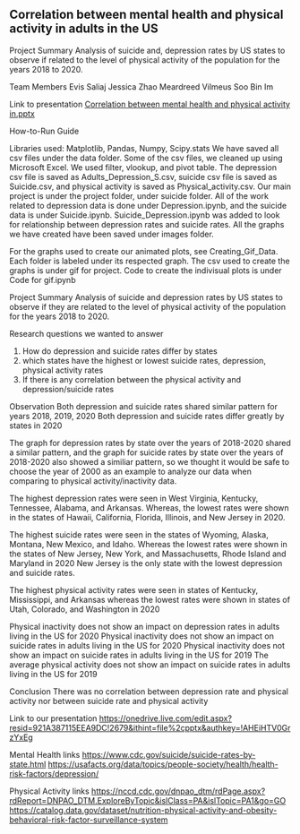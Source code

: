 
## Correlation between mental health and physical activity in adults in the US

Project Summary
Analysis of suicide and, depression rates by US states to observe if related to the level of  physical activity of the population for the years 2018 to 2020.
 
Team Members
Evis Saliaj
Jessica Zhao
Meardreed Vilmeus
Soo Bin Im

Link to presentation
[Correlation between mental health and physical activity in.pptx](https://onedrive.live.com/edit.aspx?resid=921A387115EEA9DC!2679&ithint=file%2cpptx&authkey=!AHEiHTV0GrzYxEg)

How-to-Run Guide

Libraries used: Matplotlib, Pandas, Numpy, Scipy.stats
We have saved all csv files under the data folder. Some of the csv files, we cleaned up using Microsoft Excel. We used filter, vlookup, and pivot table. The depression csv file is saved as Adults_Depression_S.csv, suicide csv file is saved as Suicide.csv, and physical activity is saved as Physical_activity.csv.
Our main project is under the project folder, under suicide folder. All of the work related to depression data is done under Depression.ipynb, and the suicide data is under Suicide.ipynb. Suicide_Depression.ipynb was added to look for relationship between depression rates and suicide rates.
All the graphs we have created have been saved under images folder. 

For the graphs used to create our animated plots, see Creating_Gif_Data. Each folder is labeled under its respected graph. The csv used to create the graphs is under gif for project. Code to create the indivisual plots is under Code for gif.ipynb

Project Summary
Analysis of suicide and depression rates by US states to observe if they are related to the level of physical activity of the population for the years 2018 to 2020.

Research questions we wanted to answer
1) How do depression and suicide rates differ by states
2) which states have the highest or lowest suicide rates, depression, physical activity rates
3) If there is any correlation between the physical activity and depression/suicide rates

Observation
Both depression and suicide rates shared similar pattern for years 2018, 2019, 2020
Both depression and suicide rates differ greatly by states in 2020

The graph for depression rates by state over the years of 2018-2020 shared a similar pattern, and the graph for suicide rates by state over the years of 2018-2020 also showed a similiar pattern, so we thought it would be safe to choose the year of 2000 as an example to analyze our data when comparing to physical activity/inactivity data.

The highest depression rates were seen in West Virginia, Kentucky, Tennessee, Alabama, and Arkansas. Whereas, the lowest rates were shown in the states of Hawaii, California, Florida, Illinois, and New Jersey in 2020.


The highest suicide rates were seen in the states of Wyoming, Alaska, Montana, New Mexico, and Idaho. Whereas the lowest rates were shown in the states of New Jersey, New York, and Massachusetts, Rhode Island and Maryland in 2020
New Jersey is the only state with the lowest depression and suicide rates.

The highest physical activity rates were seen in states of Kentucky, Mississippi, and Arkansas whereas the lowest rates were shown in states of Utah, Colorado, and Washington in 2020

Physical inactivity does not show an impact on depression rates in adults living in the US for 2020
Physical inactivity does not show an impact on suicide rates in adults living in the US for 2020
Physical inactivity does not show an impact on suicide rates in adults living in the US for 2019
The average physical activity does not show an impact on suicide rates in adults living in the US for 2019

Conclusion
There was no correlation between depression rate and physical activity nor between suicide rate and physical activity

Link to our presentation
https://onedrive.live.com/edit.aspx?resid=921A387115EEA9DC!2679&ithint=file%2cpptx&authkey=!AHEiHTV0GrzYxEg

Mental Health links
https://www.cdc.gov/suicide/suicide-rates-by-state.html
https://usafacts.org/data/topics/people-society/health/health-risk-factors/depression/

Physical Activity links
https://nccd.cdc.gov/dnpao_dtm/rdPage.aspx?rdReport=DNPAO_DTM.ExploreByTopic&islClass=PA&islTopic=PA1&go=GO
https://catalog.data.gov/dataset/nutrition-physical-activity-and-obesity-behavioral-risk-factor-surveillance-system



